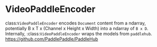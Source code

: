 # VideoPaddleEncoder

class:`VideoPaddleEncoder` encodes ``Document`` content from a ndarray, potentially B x T x (Channel x Height x Width) into a ndarray of `B x D`. Internally, :class:`VideoPaddleEncoder` wraps the models from `paddlehub`. https://github.com/PaddlePaddle/PaddleHub 